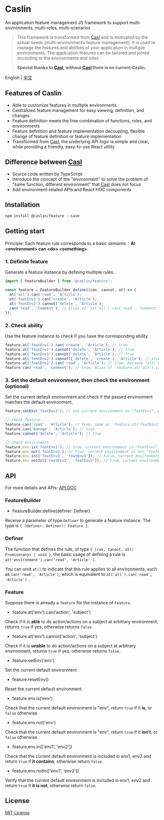 # Caslin

An application feature management JS framework to support multi-environments, multi-roles, multi-scenarios

> This framework is transformed from [Casl](https://github.com/stalniy/casl) and is motivated by the actual needs (multi-environments feature management). It is used to manage the features and abilities of your application in multiple environments. The application features can be tailored and joined according to the environments and roles.
>
> **Special thanks to [Casl](https://github.com/stalniy/casl), without [Casl](https://github.com/stalniy/casl) there is no current Caslin.**

English | [中文](/wtzeng1/caslin/blob/master/README-zh-cn.md)

## Features of Caslin

* Able to customize features in multiple environments
* Centralized feature management for easy viewing, definition, and changes
* Feature definition meets the free combination of functions, roles, and environments
* Feature definition and feature implementation decoupling, flexible change of feature definition or feature implementation
* Transformed from [Casl](https://github.com/stalniy/casl), the underlying API logic is simple and clear, while providing a friendly, easy-to-use React utility

## Difference between [Casl](https://github.com/stalniy/casl)

* Source code written by TypeScript
* Introduce the concept of the "environment" to solve the problem of "same function, different environment" that [Casl](https://github.com/stalniy/casl) does not focus
* Add environment-related APIs and React HOC components

## Installation

```shell
npm install @caslin/feature --save
```

## Getting start

Principle: Each feature rule corresponds to a basic semantic：**At &lt;environment> can &lt;do> &lt;something>**.

### 1. Definite feature

Generate a feature instance by defining multiple rules.

```javascript
import { FeatureBuilder } from '@caslin/feature';

const feature = FeatureBuilder.define((can, cannot, at) => {
  at('all').can('read', 'Article');
  at('featEnv1').can('create', 'Article');
  at('featEnv2').cannot('delete', 'Article');
  can('read', 'Comment'); // Alias of `at('all').can('read', 'Comment');`
});
```

### 2. Check ability

Use the feature instance to check if you have the corresponding ability.

```javascript
feature.at('featEnv1').can('create', 'Article'); // true
feature.at('featEnv2').cannot('delete', 'Article'); // true
feature.at('featEnv1').cannot('delete', 'Article'); // true
feature.at('featEnv2').cannot(['delete', 'create'], 'Article'); // true
feature.at('featEnv2').can('read', 'Article'); // true, because "all" env could "read"
feature.can('read', 'Comment'); // true. Alias of `feature.at('all').can('read', 'Comment');`
```

### 3. Set the default environment, then check the environment (optional)

Set the current default environment and check if the passed environment matches the default environment.

```javascript
feature.setEnv('featEnv1'); // set current environment as "featEnv1"，could be reset by `feature.resetEnv()`

// Check feature
feature.can('read', 'Article'); // true, same as `feature.at('featEnv1').can('read', 'Article')`
feature.can('manage', 'Article'); // true
feature.cannot('delete', 'Article'); // true

// Check environment
feature.env.is('featEnv1'); // true，current environment is "featEnv1"
feature.env.not('featEnv2'); // true，current environment is not "featEnv2"
feature.env.in(['featEnv2', 'featEnv3']); // false，current environment isn't been included
feature.env.notIn(['featEnv2', 'featEnv3']); // true，current environment isn't been included
```

## API

For more details and APIs: [API DOC](/wtzeng1/caslin/blob/master/packages/caslin-feature/README-zh-cn.md)

### FeatureBuilder

* FeatureBuilder.define(definer: Definer)

Receive a parameter of type `Definer` to generate a feature instance. The type is `{ (definer: Definer): Feature }`.

### Definer

The function that defines the rule, of type `{ (can, cannot, at): Promise<any> | void }`, the basic usage of defining a rule is `at('environment').can('read', 'Article' )`.

You can omit `at()` to indicate that this rule applies to all environments, such as `can('read', 'Article')`, which is equivalent to `at('all').can('read', 'Article') `.

### Feature

Suppose there is already a `feature` for the instance of `Feature`.

* feature.at('env').can('action', 'subject')

Check if it is **able** to do action/actions on a subject at arbitrary environment, returns `true` if yes, otherwise returns `false`.

* feature.at('env').cannot('action', 'subject')

Check if it is **unable** to do action/actions on a subject at arbitrary environment, returns `true` if yes, otherwise returns `false`.

* feature.setEnv('env')

Set the current default environment.

* feature.resetEnv()

Reset the current default environment.

* feature.env.is('env')

Check that the current default environment is "env", return `true` if it **is**, or `false` otherwise.

* feature.env.not('env')

Check that the current default environment is "env", return `true` if it **isn't**, or `false` otherwise.

* feature.env.in(['env1', 'env2'])

Check that the current default environment is included in env1, env2 and return `true` if **it contains**, otherwise return `false`.

* feature.env.notIn(['env1', 'env2'])

Verify that the current default environment is included in env1, env2 and return `true` if **it is not**, otherwise return `false`.

## License

[MIT License](/wtzeng1/caslin/blob/master/LICENSE)
